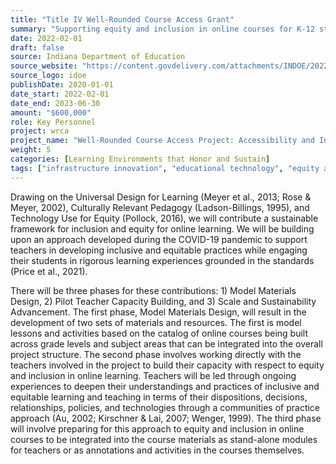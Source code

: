 ```yaml
---
title: "Title IV Well-Rounded Course Access Grant"
summary: "Supporting equity and inclusion in online courses for K-12 students across Indiana"
date: 2022-02-01
draft: false
source: Indiana Department of Education
source_website: "https://content.govdelivery.com/attachments/INDOE/2022/03/31/file_attachments/2119105/Indiana%20Course%20Access%20Network%20&%20WRCA.pdf"
source_logo: idoe
publishDate: 2020-01-01
date_start: 2022-02-01
date_end: 2023-06-30
amount: "$600,000"
role: Key Personnel
project: wrca
project_name: "Well-Rounded Course Access Project: Accessibility and Inclusion"
weight: 5
categories: [Learning Environments that Honor and Sustain]
tags: ["infrastructure innovation", "educational technology", "equity and inclusion", "key personnel"]
---
```


Drawing on the Universal Design for Learning (Meyer et al., 2013; Rose & Meyer, 2002), Culturally Relevant Pedagogy (Ladson-Billings, 1995), and Technology Use for Equity (Pollock, 2016), we will contribute a sustainable framework for inclusion and equity for online learning. We will be building upon an approach developed during the COVID-19 pandemic to support teachers in developing inclusive and equitable practices while engaging their students in rigorous learning experiences grounded in the standards (Price et al., 2021).

There will be three phases for these contributions: 1) Model Materials Design, 2) Pilot Teacher Capacity Building, and 3) Scale and Sustainability Advancement. The first phase, Model Materials Design, will result in the development of two sets of materials and resources. The first is model lessons and activities based on the catalog of online courses being built across grade levels and subject areas that can be integrated into the overall project structure. The second phase involves working directly with the teachers involved in the project to build their capacity with respect to equity and inclusion in online learning. Teachers will be led through ongoing experiences to deepen their understandings and practices of inclusive and equitable learning and teaching in terms of their dispositions, decisions, relationships, policies, and technologies through a communities of practice approach (Au, 2002; Kirschner & Lai, 2007; Wenger, 1999). The third phase will involve preparing for this approach to equity and inclusion in online courses to be integrated into the course materials as stand-alone modules for teachers or as annotations and activities in the courses themselves.
